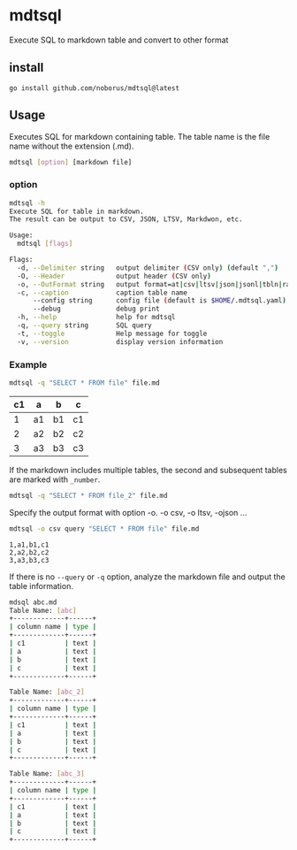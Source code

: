 # mdtsql

Execute SQL to markdown table and convert to other format

## install

```console
go install github.com/noborus/mdtsql@latest
```

## Usage

Executes SQL for markdown containing table.
The table name is the file name without the extension (.md).

```sh
mdtsql [option] [markdown file]
```

### option

```sh
mdtsql -h
Execute SQL for table in markdown.
The result can be output to CSV, JSON, LTSV, Markdwon, etc.

Usage:
  mdtsql [flags]

Flags:
  -d, --Delimiter string   output delimiter (CSV only) (default ",")
  -O, --Header             output header (CSV only)
  -o, --OutFormat string   output format=at|csv|ltsv|json|jsonl|tbln|raw|md|vf (default "md")
  -c, --caption            caption table name
      --config string      config file (default is $HOME/.mdtsql.yaml)
      --debug              debug print
  -h, --help               help for mdtsql
  -q, --query string       SQL query
  -t, --toggle             Help message for toggle
  -v, --version            display version information
```

### Example

```sh
mdtsql -q "SELECT * FROM file" file.md
```

| c1 | a  | b  | c  |
|----|----|----|----|
|  1 | a1 | b1 | c1 |
|  2 | a2 | b2 | c2 |
|  3 | a3 | b3 | c3 |

If the markdown includes multiple tables,
the second and subsequent tables are marked with `_number`.

```sh
mdtsql -q "SELECT * FROM file_2" file.md
```

Specify the output format with option -o.
-o csv, -o ltsv, -ojson ...

```sh
mdtsql -o csv query "SELECT * FROM file" file.md
```

```CSV
1,a1,b1,c1
2,a2,b2,c2
3,a3,b3,c3
```

If there is no `--query` or `-q` option,
analyze the markdown file and output the table information.

```sh
mdsql abc.md
Table Name: [abc]
+-------------+------+
| column name | type |
+-------------+------+
| c1          | text |
| a           | text |
| b           | text |
| c           | text |
+-------------+------+

Table Name: [abc_2]
+-------------+------+
| column name | type |
+-------------+------+
| c1          | text |
| a           | text |
| b           | text |
| c           | text |
+-------------+------+

Table Name: [abc_3]
+-------------+------+
| column name | type |
+-------------+------+
| c1          | text |
| a           | text |
| b           | text |
| c           | text |
+-------------+------+
```

